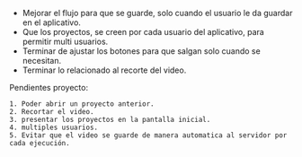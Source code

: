 - Mejorar el flujo para que se guarde, solo cuando el usuario le da guardar en el aplicativo.
- Que los proyectos, se creen por cada usuario del aplicativo, para permitir multi usuarios.
- Terminar de ajustar los botones para que salgan solo cuando se necesitan.
- Terminar lo relacionado al recorte del video.



Pendientes proyecto: 

    1. Poder abrir un proyecto anterior.
    2. Recortar el video.
    3. presentar los proyectos en la pantalla inicial.
    4. multiples usuarios.
    5. Evitar que el video se guarde de manera automatica al servidor por cada ejecución.
    

    